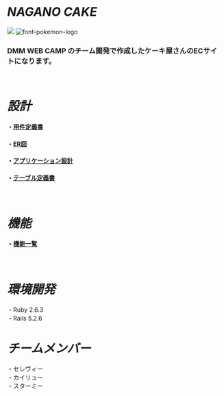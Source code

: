 # _NAGANO CAKE_ 
 <img src= "https://user-images.githubusercontent.com/91838052/147044145-7ede4e02-b133-4700-8b37-1c875a397975.png" >   <img src="https://fontmeme.com/permalink/211220/f9a7f3f96639037ba1d08f047501f8a0.png" alt="font-pokemon-logo" border="0"> </br>
 
 ### DMM WEB CAMP のチーム開発で作成したケーキ屋さんのECサイトになります。
</br>

# _設計_
#### ・[用件定義書](https://github.com/webcamp-satoshinotemochi/nagano_cake/files/7760532/commit_ecsite_rdd.pdf)</br>
#### ・[ER図](https://github.com/webcamp-satoshinotemochi/nagano_cake/files/7760487/Untitled.Diagram-.ER.drawio.1.2.pdf)</br>
#### ・[アプリケーション設計](https://github.com/webcamp-satoshinotemochi/nagano_cake/files/7760494/DWCCOMMIT_._._.3.xlsx)</br>
#### ・[テーブル定義書](https://github.com/webcamp-satoshinotemochi/nagano_cake/files/7760517/DWCCOMMIT_._._.xlsx)
</br>


# _機能_
#### ・[機能一覧](https://github.com/webcamp-satoshinotemochi/nagano_cake/files/7760544/ecsite_functions_list.pdf)
</br>

# _環境開発_
 ・Ruby  2.6.3 </br>
 ・Rails 5.2.6
</br>

# _チームメンバー_
・セレヴィー </br>
・カイリュー </br>
・スターミー </br>
